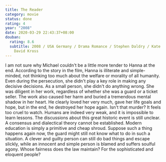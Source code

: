```yaml
---
title: The Reader
category: movie
status: done
rating: 4
year: "2008"
date: 2020-03-29 22:43:37+08:00
douban:
  rating: 8.6
  subtitle: 2008 / USA Germany / Drama Romance / Stephen Daldry / Kate Winslet
    David Kross
---
```


I am not sure why Michael couldn't be a little more tender to Hanna at the end. According to the story in the film, Hanna is illiterate and simple-minded, not thinking too much about the welfare or morality of all humanity. Even during the persecution, she didn't play a key role in making any decisive decisions. As a small person, she didn't do anything wrong. She was diligent in her work, regardless of whether she was a guard or a ticket seller. The work also caused her harm and buried a tremendous mental shadow in her heart. He clearly loved her very much, gave her life goals and hope, but in the end, he destroyed her hope again. Isn't that murder? It feels too cruel to watch. Humans are indeed very weak, and it is impossible to learn lessons. The discussions about this great historic event is still unclear. A consensus and dialectical theory cannot be established. Modern education is simply a primitive and cheap shroud. Suppose such a thing happens again now, the guard might still not know what to do in such a situation. A clever and guilty person can still do bad things and escape slickly, while an innocent and simple person is blamed and suffers soulful agony. Whose fairness does the law maintain? For the sophisticated and eloquent people?
